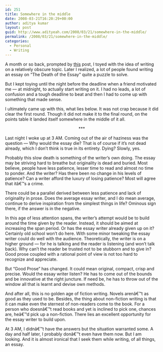 ```yaml
---
id: 251
title: Somewhere in the middle
date: 2008-03-21T16:20:29+00:00
author: aditya kumar
layout: post
guid: http://www.adityeah.com/2008/03/21/somewhere-in-the-middle/
permalink: /2008/03/21/somewhere-in-the-middle/
categories:
  - Personal
  - Writing
---
```

A month or so back, prompted by [this](http://dcubed.blogspot.com/2008/02/300-word-tall-story.html) post, I toyed with the idea of writing on a relatively obscure topic. Later I realized, a lot of people found writing an essay on &#8220;The Death of the Essay&#8221; quite a puzzle to solve.  
  
But I kept toying until the night before the deadline when a friend motivated me &#8212; at midnight, to actually start writing on it. I had no leads, a lot of confusion and a tough deadline to beat and then I had to come up with something that made sense.  
  
I ultimately came up with this, what lies below. It was not crap because it did clear the first round. Though it did not make it to the final round, on the points table it landed itself somewhere in the middle of it all.  


<div align="center">
  ***
</div>

Last night I woke up at 3 AM. Coming out of the air of haziness was the question &#8212; Why would the essay die? That is of course if it&#8217;s not dead already, which I don&#8217;t think is true in its entirety. Dying? Slowly, yes.  
  
Probably this slow death is something of the writer&#8217;s own doing. The essay may be striving hard to breathe but originality is dead and buried. Most believe, people have less patience, lesser time to read and almost no time to ponder. And the writer? Has there been no change in his levels of patience? Can a writer afford the luxury of losing patience? Most will agree that itâ€™s a crime.  
  
There could be a parallel derived between less patience and lack of originality in prose. Does the average essay writer, and I do mean average, continue to derive inspiration from the simplest things in life? Ominous sign there, if the answer is in the negative.  
  
In this age of less attention spans, the writer&#8217;s attempt would be to build around the time given by the reader. Instead, it should be aimed at increasing the span period. Or has the essay writer already given up on it? Certainly old school won&#8217;t do here. With some minor tweaking the essay writer could do well with the audience. Theoretically, the writer is on a higher ground &#8212; for he is talking and the reader is listening (and won&#8217;t talk back). Why can&#8217;t the reader be trusted not to be stubborn and to give in? Good prose coupled with a rational point of view is not too hard to recognize and appreciate.  
  
But &#8220;Good Prose&#8221; has changed. It could mean original, compact, crisp and precise. Would the essay writer listen? He has to come out of the bounds and be innovative at the right juncture. If need be, he has to throw out of the window all that is learnt and devise own methods.  
  
And after all, this is no golden age of fiction writing. Novels arenâ€™t as good as they used to be. Besides, the thing about non-fiction writing is that it can make even the sternest of non-readers come to the book. For a person who doesnâ€™t read books and yet is inclined to pick one, chances are, heâ€™d pick up a non-fiction. There lies an excellent opportunity for the essay writer to build upon.  
  
At 3 AM, I didnâ€™t have the answers but the situation warranted some. A day and half later, I probably donâ€™t even have them now. But I am looking. And it is almost ironical that I seek them while writing, of all things, an essay.